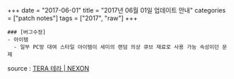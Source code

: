 +++
date = "2017-06-01"
title = "2017년 06월 01일 업데이트 안내"
categories = ["patch notes"]
tags = ["2017", "raw"]
+++

```
### [버그수정]
- 아이템
  - 일부 PC방 대여 스타일 아이템이 세미의 랜덤 의상 큐브 재료로 사용 가능 속성이던 문제
```

source : [TERA 테라 | NEXON](http://tera.nexon.com/news/update/view.aspx?n4articlesn=280)
